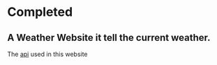 # Completed

<h2>A Weather Website it tell the current weather.</h2>

The [api](https://www.weatherapi.com) used in this website
